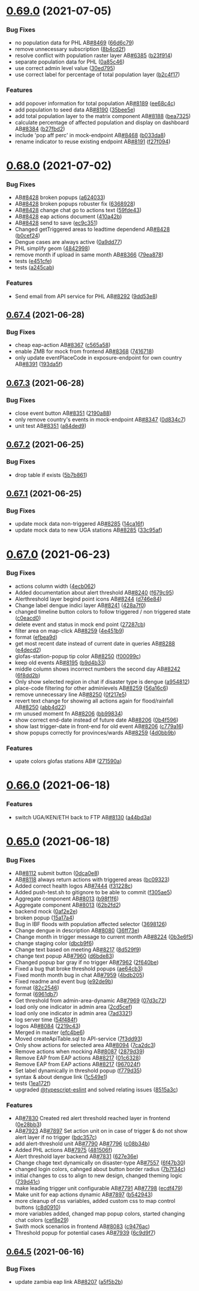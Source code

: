 # [0.69.0](https://github.com/rodekruis/IBF-system/compare/v0.68.0...v0.69.0) (2021-07-05)


### Bug Fixes

* no population data for PHL AB[#8469](https://github.com/rodekruis/IBF-system/issues/8469) ([66d6c79](https://github.com/rodekruis/IBF-system/commit/66d6c797e27bad4550d875f952b05a5c389f8e7e))
* remove unnecessary subscription ([8b4cd2f](https://github.com/rodekruis/IBF-system/commit/8b4cd2ff2e69dc36563db6c75a64998cabe09164))
* resolve conflict with population raster layer AB[#6385](https://github.com/rodekruis/IBF-system/issues/6385) ([b23f914](https://github.com/rodekruis/IBF-system/commit/b23f914b0b4419672a2593bd629d5d2e21313906))
* separate population data for PHL ([0a85c46](https://github.com/rodekruis/IBF-system/commit/0a85c46e31ad769471dc3db810ce79c36a42d857))
* use correct admin level value ([30ed795](https://github.com/rodekruis/IBF-system/commit/30ed795875770d76198da8a3407af2741d2aa89e))
* use correct label for percentage of total population layer ([b2c4f17](https://github.com/rodekruis/IBF-system/commit/b2c4f17f4e645e14172265d5c41abd04261e6ea0))


### Features

* add popover information for total population AB[#8189](https://github.com/rodekruis/IBF-system/issues/8189) ([ee68c4c](https://github.com/rodekruis/IBF-system/commit/ee68c4cd7ddb9718b56ff1df0463bd7cbaf71f37))
* add population to seed data AB[#8190](https://github.com/rodekruis/IBF-system/issues/8190) ([35bee5e](https://github.com/rodekruis/IBF-system/commit/35bee5e7333599afedec4939d2777e9e457b99b7))
* add total population layer to the matrix component AB[#8188](https://github.com/rodekruis/IBF-system/issues/8188) ([bea7325](https://github.com/rodekruis/IBF-system/commit/bea732538d280592dd3a5d19861e063a374cc0ce))
* calculate percentage of affected population and display on dashboard AB[#8384](https://github.com/rodekruis/IBF-system/issues/8384) ([b27fbd2](https://github.com/rodekruis/IBF-system/commit/b27fbd2cb879684af1efe4002698354ab3401711))
* include 'pop aff perc' in mock-endpoint AB[#8468](https://github.com/rodekruis/IBF-system/issues/8468) ([b033da8](https://github.com/rodekruis/IBF-system/commit/b033da87038da48cda2cd2c368c31621dfb18e32))
* rename indicator to reuse existing endpoint AB[#8191](https://github.com/rodekruis/IBF-system/issues/8191) ([f27f094](https://github.com/rodekruis/IBF-system/commit/f27f094c526104e0d9b0643a022039f8ed2c2994))



# [0.68.0](https://github.com/rodekruis/IBF-system/compare/v0.67.4...v0.68.0) (2021-07-02)


### Bug Fixes

* AB[#8428](https://github.com/rodekruis/IBF-system/issues/8428) broken popups ([a624033](https://github.com/rodekruis/IBF-system/commit/a6240334f18a4b8086ec59fb98be0a1b0e854593))
* AB[#8428](https://github.com/rodekruis/IBF-system/issues/8428) broken popups robuster fix ([6368928](https://github.com/rodekruis/IBF-system/commit/6368928b64f33d489f8ddd82590670e961259bf2))
* AB[#8428](https://github.com/rodekruis/IBF-system/issues/8428) change chat go to actions text ([59fde43](https://github.com/rodekruis/IBF-system/commit/59fde43798ee47e51668d98b9b24acda72a9d530))
* AB[#8428](https://github.com/rodekruis/IBF-system/issues/8428) eap actions document ([410a42b](https://github.com/rodekruis/IBF-system/commit/410a42bca8b1038413d2e7f391840f8603c4bf8f))
* AB[#8428](https://github.com/rodekruis/IBF-system/issues/8428) send to save ([ec9c351](https://github.com/rodekruis/IBF-system/commit/ec9c35110d1dca1355ba0e89687c5ae8b8714be7))
* Changed getTriggered areas to leadtime dependend AB[#8428](https://github.com/rodekruis/IBF-system/issues/8428) ([b0cef24](https://github.com/rodekruis/IBF-system/commit/b0cef244567e5b2fc733b2e2f2887e6aaabc467e))
* Dengue cases are always active ([0a9dd77](https://github.com/rodekruis/IBF-system/commit/0a9dd77e5da10e4738abf5a6b0836698de1ac7b0))
* PHL simplify geom ([4842998](https://github.com/rodekruis/IBF-system/commit/4842998ac7350aeb572c9aa1abde5cb8237f3b57))
* remove month if upload in same month AB[#8366](https://github.com/rodekruis/IBF-system/issues/8366) ([79ea878](https://github.com/rodekruis/IBF-system/commit/79ea8787262b0a43feb59394bc02ef389e170d41))
* tests ([e451cfe](https://github.com/rodekruis/IBF-system/commit/e451cfe9ed7b29169a0b85cd2ab8bef35ed4f3f9))
* tests ([a245cab](https://github.com/rodekruis/IBF-system/commit/a245cabd7031b373e16760161f71f3474d8d0fd0))


### Features

* Send email from API service for PHL AB[#8292](https://github.com/rodekruis/IBF-system/issues/8292) ([9dd53e8](https://github.com/rodekruis/IBF-system/commit/9dd53e8a7367b52d09185c5035ce046ed7f7b52d))



## [0.67.4](https://github.com/rodekruis/IBF-system/compare/v0.67.3...v0.67.4) (2021-06-28)


### Bug Fixes

* cheap eap-action AB[#8367](https://github.com/rodekruis/IBF-system/issues/8367) ([c565a58](https://github.com/rodekruis/IBF-system/commit/c565a583cb60fceff18d1bb038acb66d04a0c61b))
* enable ZMB for mock from frontend AB[#8368](https://github.com/rodekruis/IBF-system/issues/8368) ([7416718](https://github.com/rodekruis/IBF-system/commit/7416718909027945449a2644ae28767e2e4ae133))
* only update eventPlaceCode in exposure-endpoint for own country AB[#8391](https://github.com/rodekruis/IBF-system/issues/8391) ([193da5f](https://github.com/rodekruis/IBF-system/commit/193da5fea78a6d858ceb9451e943d3702af90a04))



## [0.67.3](https://github.com/rodekruis/IBF-system/compare/v0.67.2...v0.67.3) (2021-06-28)


### Bug Fixes

* close event button AB[#8351](https://github.com/rodekruis/IBF-system/issues/8351) ([2190a88](https://github.com/rodekruis/IBF-system/commit/2190a88539df8b895615d8bf7d3dd92d5658818f))
* only remove country's events in mock-endpoint AB[#8347](https://github.com/rodekruis/IBF-system/issues/8347) ([0d834c7](https://github.com/rodekruis/IBF-system/commit/0d834c71fbe6eadd6a786d6277913dee9056d094))
* unit test AB[#8351](https://github.com/rodekruis/IBF-system/issues/8351) ([a84ded9](https://github.com/rodekruis/IBF-system/commit/a84ded9f1e76b5d718f56f89857300361aa32c1c))



## [0.67.2](https://github.com/rodekruis/IBF-system/compare/v0.67.1...v0.67.2) (2021-06-25)


### Bug Fixes

* drop table if exists ([5b7b861](https://github.com/rodekruis/IBF-system/commit/5b7b8618076a3736425862908b527d77a5e09441))



## [0.67.1](https://github.com/rodekruis/IBF-system/compare/v0.67.0...v0.67.1) (2021-06-25)


### Bug Fixes

* update mock data non-triggered AB[#8285](https://github.com/rodekruis/IBF-system/issues/8285) ([14ca16f](https://github.com/rodekruis/IBF-system/commit/14ca16f98817fb2cb9dc1bd863649ce0f18f9db9))
* update mock data to new UGA stations AB[#8285](https://github.com/rodekruis/IBF-system/issues/8285) ([33c95af](https://github.com/rodekruis/IBF-system/commit/33c95afece7788d5cadfc577bca03241102e8559))



# [0.67.0](https://github.com/rodekruis/IBF-system/compare/v0.66.0...v0.67.0) (2021-06-23)


### Bug Fixes

* actions column width ([4ecb062](https://github.com/rodekruis/IBF-system/commit/4ecb062b03acea9f569b325b9ff09cb318a1553a))
* Added documentation about alert threshold AB[#8240](https://github.com/rodekruis/IBF-system/issues/8240) ([f679c95](https://github.com/rodekruis/IBF-system/commit/f679c95d5e177e7e3a643a12c1e9f6abf90d1e11))
* Alerthreshold layer begind point icons AB[#8244](https://github.com/rodekruis/IBF-system/issues/8244) ([d746e84](https://github.com/rodekruis/IBF-system/commit/d746e840325bd3b25bd18615cdcbc4cdaf12b760))
* Change label dengue indici layer AB[#8241](https://github.com/rodekruis/IBF-system/issues/8241) ([428a7f0](https://github.com/rodekruis/IBF-system/commit/428a7f0a484422363dc48ba7f8073f444b10dce1))
* changed timeline button colors to follow triggered / non triggered state ([c0eacd0](https://github.com/rodekruis/IBF-system/commit/c0eacd022702002daf28add6d88f25fefa7ba79e))
* delete event and status in mock end point ([27287cb](https://github.com/rodekruis/IBF-system/commit/27287cb3c3c64df861674a3e876c615d7ee12d3c))
* filter area on map-click AB[#8259](https://github.com/rodekruis/IBF-system/issues/8259) ([4e451b9](https://github.com/rodekruis/IBF-system/commit/4e451b98436e84b393bc834422881b89280db5e9))
* format ([efbea9d](https://github.com/rodekruis/IBF-system/commit/efbea9dfdb7814a02cba6b3d7c383c276009994c))
* get most recent date instead of current date in queries AB[#8288](https://github.com/rodekruis/IBF-system/issues/8288) ([e4decd2](https://github.com/rodekruis/IBF-system/commit/e4decd21f84191bc1a7a56dd3929f40553bfa5d1))
* glofas-station-popup tip color AB[#8250](https://github.com/rodekruis/IBF-system/issues/8250) ([f00099c](https://github.com/rodekruis/IBF-system/commit/f00099ce1a77fbdda85210fb723730e92fbcafa1))
* keep old events AB[#8195](https://github.com/rodekruis/IBF-system/issues/8195) ([b9d4b33](https://github.com/rodekruis/IBF-system/commit/b9d4b33821b5b5431322860bd588d69315b29756))
* middle column shows incorrect numbers the second day AB[#8242](https://github.com/rodekruis/IBF-system/issues/8242) ([6f8dd2b](https://github.com/rodekruis/IBF-system/commit/6f8dd2b99cf0f3880cc4a316737fee37888719ae))
* Only show selected region in chat if disaster type is dengue ([a954812](https://github.com/rodekruis/IBF-system/commit/a9548123f5b9eab0b3483dd1e0859082dfe4d96c))
* place-code filtering for other adminlevels AB[#8259](https://github.com/rodekruis/IBF-system/issues/8259) ([56a16c6](https://github.com/rodekruis/IBF-system/commit/56a16c6235725f05c1f4243a364889f8a19b786c))
* remove unnecessary line AB[#8250](https://github.com/rodekruis/IBF-system/issues/8250) ([0f217e5](https://github.com/rodekruis/IBF-system/commit/0f217e5b913dcac7c785e7433a6c7e858899cb67))
* revert text change for showing all actions again for flood/rainfall AB[#8250](https://github.com/rodekruis/IBF-system/issues/8250) ([abb4d22](https://github.com/rodekruis/IBF-system/commit/abb4d220d63889f609eb2205fde51aee64c3bce1))
* rm unused moment fn AB[#8206](https://github.com/rodekruis/IBF-system/issues/8206) ([bb99834](https://github.com/rodekruis/IBF-system/commit/bb9983485cf32e14bb12ea0e0323be440a287dc2))
* show correct end-date instead of future date AB[#8206](https://github.com/rodekruis/IBF-system/issues/8206) ([0b4f596](https://github.com/rodekruis/IBF-system/commit/0b4f59690358ccd384e04a0519f1454f6c569ef4))
* show last trigger-date in front-end for old event AB[#8206](https://github.com/rodekruis/IBF-system/issues/8206) ([c779a16](https://github.com/rodekruis/IBF-system/commit/c779a1668971f0f0d68fad0f67c0378dd4e09b6d))
* show popups correctly for provinces/wards AB[#8259](https://github.com/rodekruis/IBF-system/issues/8259) ([4d0bb9b](https://github.com/rodekruis/IBF-system/commit/4d0bb9b8d0bd69d8bba5a348f1191572d2767412))


### Features

* upate colors glofas stations AB# ([271590a](https://github.com/rodekruis/IBF-system/commit/271590a1001764cac5f5285bdca9cefbbaf09819))



# [0.66.0](https://github.com/rodekruis/IBF-system/compare/v0.65.0...v0.66.0) (2021-06-18)


### Features

* switch UGA/KEN/ETH back to FTP AB[#8130](https://github.com/rodekruis/IBF-system/issues/8130) ([a44bd3a](https://github.com/rodekruis/IBF-system/commit/a44bd3a7be834099e738d2982dc00bd0545ead3e))



# [0.65.0](https://github.com/rodekruis/IBF-system/compare/v0.64.5...v0.65.0) (2021-06-18)


### Bug Fixes

* AB[#8112](https://github.com/rodekruis/IBF-system/issues/8112) submit button ([0dca0e8](https://github.com/rodekruis/IBF-system/commit/0dca0e84e8a6cd9f4940efaefa24e1d540dd1e4d))
* AB[#8118](https://github.com/rodekruis/IBF-system/issues/8118) always return actions with triggered areas ([bc09323](https://github.com/rodekruis/IBF-system/commit/bc09323c74393858a159766823253669041e7ba0))
* Added correct health logos AB[#7444](https://github.com/rodekruis/IBF-system/issues/7444) ([f31228c](https://github.com/rodekruis/IBF-system/commit/f31228c8ffd5240ec26a05af5de49e93e52f57b0))
* Added push-test.sh to gitignore to be able to commit ([f305ae5](https://github.com/rodekruis/IBF-system/commit/f305ae5c07abe27e182e29e50dcc4a6b8197f9ba))
* Aggregate component AB[#8013](https://github.com/rodekruis/IBF-system/issues/8013) ([b98f1f6](https://github.com/rodekruis/IBF-system/commit/b98f1f62e72a7621e7f0dd0f5ae210af0c81dc8f))
* Aggregate component AB[#8013](https://github.com/rodekruis/IBF-system/issues/8013) ([62b2fd2](https://github.com/rodekruis/IBF-system/commit/62b2fd2578f2a966278a7910aac94d500484fa8b))
* backend mock ([0af2e2e](https://github.com/rodekruis/IBF-system/commit/0af2e2e3b0c78c4a392d9d9f8f06aa63ab8f223f))
* broken popup ([15a17a4](https://github.com/rodekruis/IBF-system/commit/15a17a43dace3277d81d11dc85076ed1b4f4e3f3))
* Bug in IBF floods with population affected selector ([3698126](https://github.com/rodekruis/IBF-system/commit/3698126c49e9fdbbe4917d04745928a4210a9819))
* Change dengue in description AB[#8080](https://github.com/rodekruis/IBF-system/issues/8080) ([36ff73e](https://github.com/rodekruis/IBF-system/commit/36ff73eb13b291ef037569c2b1c312549ded6205))
* Change month in trigger message to current month AB[#8224](https://github.com/rodekruis/IBF-system/issues/8224) ([0b3e6f5](https://github.com/rodekruis/IBF-system/commit/0b3e6f5fa8472169647a4cb0c230aced803dcc4e))
* change staging color ([dbcb9f6](https://github.com/rodekruis/IBF-system/commit/dbcb9f63431851876ce3e7581f070a7df99d8cc3))
* Change text based on meeting AB[#8217](https://github.com/rodekruis/IBF-system/issues/8217) ([8d529f9](https://github.com/rodekruis/IBF-system/commit/8d529f922404d7040cb73250b0e2b1242f6f9065))
* change text popup AB[#7960](https://github.com/rodekruis/IBF-system/issues/7960) ([d6bde83](https://github.com/rodekruis/IBF-system/commit/d6bde83ed31c0456e823338725bb040d0dbd486e))
* Changed popup bar gray if no trigger  AB[#7962](https://github.com/rodekruis/IBF-system/issues/7962) ([2f640be](https://github.com/rodekruis/IBF-system/commit/2f640be6c927be23e8164d8d52bd0a4c5a2360bc))
* Fixed a bug that broke threshold popups ([ae64cb3](https://github.com/rodekruis/IBF-system/commit/ae64cb3b77a9d96c9ac297e442d40ee30849f71c))
* Fixed month month bug in chat AB[#7959](https://github.com/rodekruis/IBF-system/issues/7959) ([4bdb205](https://github.com/rodekruis/IBF-system/commit/4bdb205d2a2bf878ec4f12d6e4d519809b5dff0b))
* Fixed readme and event bug ([e92de9b](https://github.com/rodekruis/IBF-system/commit/e92de9bb78c31e8244499ffd474ac9c8745714a4))
* format ([82c2546](https://github.com/rodekruis/IBF-system/commit/82c2546161139dbf17686f45ba1ba0bfbdb9179b))
* format ([6961db7](https://github.com/rodekruis/IBF-system/commit/6961db70238da1107cf11e2300876bcede2ce814))
* Get threshold from admin-area-dynamic AB[#7969](https://github.com/rodekruis/IBF-system/issues/7969) ([07d3c72](https://github.com/rodekruis/IBF-system/commit/07d3c724affaa4f1c8d188f06d131dad9ef5ecdd))
* load only one indicator in admin area ([2cd5cef](https://github.com/rodekruis/IBF-system/commit/2cd5cef50146e6f5030e00bb39546925046ea53a))
* load only one indicator in admin area ([7ad3321](https://github.com/rodekruis/IBF-system/commit/7ad33213e87181425a1c100833ca27e87f9fc23f))
* log server time ([54f484f](https://github.com/rodekruis/IBF-system/commit/54f484fc26cff7af8a93ab2580e24bc7e9214289))
* logos AB[#8084](https://github.com/rodekruis/IBF-system/issues/8084) ([2219c43](https://github.com/rodekruis/IBF-system/commit/2219c43b19862cfb6bc764ea193a6447f4e5985d))
* Merged in master ([efc4be6](https://github.com/rodekruis/IBF-system/commit/efc4be6f47fa892f6e81e187cb1bea287a317c6a))
* Moved createApiTable.sql to API-service ([7f3dd93](https://github.com/rodekruis/IBF-system/commit/7f3dd93e8498564bcdfaabac6c684cceb13b9f8a))
* Only show actions for selected area AB[#8094](https://github.com/rodekruis/IBF-system/issues/8094) ([7ca2dc3](https://github.com/rodekruis/IBF-system/commit/7ca2dc300723cc76a44039ba519547d17671ab5e))
* Remove actions when mocking AB[#8087](https://github.com/rodekruis/IBF-system/issues/8087) ([2879d39](https://github.com/rodekruis/IBF-system/commit/2879d392b9e2fc61108f87c12738a262ff60b054))
* Remove EAP from EAP actions  AB[#8217](https://github.com/rodekruis/IBF-system/issues/8217) ([01c6328](https://github.com/rodekruis/IBF-system/commit/01c6328af1c6c9e87610582f2bafa410bcb9619a))
* Remove EAP from EAP actions  AB[#8217](https://github.com/rodekruis/IBF-system/issues/8217) ([967024f](https://github.com/rodekruis/IBF-system/commit/967024f36809bcf9a01455d2b84954bd730fe184))
* Set label dynamically in threshold popup ([f779d35](https://github.com/rodekruis/IBF-system/commit/f779d35e11a62b253a144b858463bdcfb16f68c7))
* syntax & about dengue link ([1c549e1](https://github.com/rodekruis/IBF-system/commit/1c549e1abf88bc1ef94cd898dcd44103292dfc76))
* tests ([1ea172f](https://github.com/rodekruis/IBF-system/commit/1ea172f5b40e7b11720f336a216eeb18ddbfc299))
* upgraded [@typescript-eslint](https://github.com/typescript-eslint) and solved relating issues ([8515a3c](https://github.com/rodekruis/IBF-system/commit/8515a3c6bed3bc30bc56521e9aab8e2ea5e81d9f))


### Features

* AB[#7830](https://github.com/rodekruis/IBF-system/issues/7830) Created red alert threshold reached layer in frontend ([0e28bb3](https://github.com/rodekruis/IBF-system/commit/0e28bb39abaa19edbbe7fa0224d6ba4a8bd02fa3))
* AB[#7923](https://github.com/rodekruis/IBF-system/issues/7923) AB[#7897](https://github.com/rodekruis/IBF-system/issues/7897) Set action unit on in case of trigger & do not show alert layer if no trigger ([bdc357c](https://github.com/rodekruis/IBF-system/commit/bdc357c250d392cda89bef6fc7a8216d36334568))
* add alert-threshold unit AB[#7790](https://github.com/rodekruis/IBF-system/issues/7790) AB[#7796](https://github.com/rodekruis/IBF-system/issues/7796) ([c08b34b](https://github.com/rodekruis/IBF-system/commit/c08b34b320de733aedb7b93195cac4422028b3dd))
* Added PHL actions AB[#7975](https://github.com/rodekruis/IBF-system/issues/7975) ([481506f](https://github.com/rodekruis/IBF-system/commit/481506fc470bb5980085b60b071c8cf1d4a6967c))
* Alert threshold layer backend AB[#7831](https://github.com/rodekruis/IBF-system/issues/7831) ([627e36e](https://github.com/rodekruis/IBF-system/commit/627e36ea016239a6239ec71136661b32a3041242))
* Change chage text dynamically on disaster-type AB[#7557](https://github.com/rodekruis/IBF-system/issues/7557) ([6f47b30](https://github.com/rodekruis/IBF-system/commit/6f47b3005c61988eccaf66a1180c039ce127ca78))
* changed login colors, cahnged about button border radius ([7b7f34c](https://github.com/rodekruis/IBF-system/commit/7b7f34c94f5ce57a8e39a000bd8f0f91fe11503e))
* initial changes to css to align to new design, changed theming logic ([739d41c](https://github.com/rodekruis/IBF-system/commit/739d41cdb5c09c9b7ab5cc1141db511d3fd9c7e0))
* make leading trigger unit configurable AB[#7791](https://github.com/rodekruis/IBF-system/issues/7791) AB[#7798](https://github.com/rodekruis/IBF-system/issues/7798) ([ecdf479](https://github.com/rodekruis/IBF-system/commit/ecdf479353feb6abeec76105fb61309a4a0d38b3))
* Make unit for eap actions dynamic AB[#7897](https://github.com/rodekruis/IBF-system/issues/7897) ([b542943](https://github.com/rodekruis/IBF-system/commit/b542943cf665b48909bdef44e6d692a6ca543771))
* more cleanup of css variables, added custom css to map control buttons ([c8d0910](https://github.com/rodekruis/IBF-system/commit/c8d09105b48feef54ee0c4d036098c6be0f73f98))
* more variables added, changed map popup colors, started changing chat colors ([cef8e29](https://github.com/rodekruis/IBF-system/commit/cef8e299aac3719ab1fda1083a245fa6a7c0b101))
* Swith mock scenarios in frontend AB[#8083](https://github.com/rodekruis/IBF-system/issues/8083) ([c9476ac](https://github.com/rodekruis/IBF-system/commit/c9476ac8a707aea3071a225037032fe0149827bd))
* Threshold popup for potential cases AB[#7939](https://github.com/rodekruis/IBF-system/issues/7939) ([6c9d9f7](https://github.com/rodekruis/IBF-system/commit/6c9d9f73fe79cf250208270fc95d7c573f545302))



## [0.64.5](https://github.com/rodekruis/IBF-system/compare/v0.64.4...v0.64.5) (2021-06-16)


### Bug Fixes

* update zambia eap link AB[#8207](https://github.com/rodekruis/IBF-system/issues/8207) ([a5f5b2b](https://github.com/rodekruis/IBF-system/commit/a5f5b2b62b1e6ee1f9b910e2ec44e5fc6c604d64))



